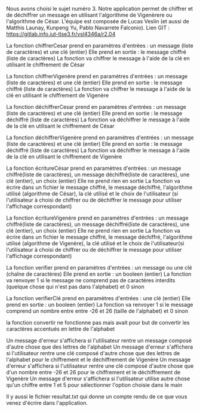 Nous avons choisi le sujet numéro 3. 
Notre application permet de chiffrer et de déchiffrer un message en utilisant l'algorithme de Vigenèrere ou l'algorithme de César.
L'équipe est composée de Lucas Veslin (et aussi de Matthis Launay, Kunpeng Yu, Pablo Navarrete Falconio).
Lien GIT : https://gitlab.info.iut-tlse3.fr/vsl4346a/r2.04

La fonction chiffrerCesar prend en paramètres d'entrées : un message (liste de caractères) et une clé (entier)
Elle prend en sortie : le message chiffré (liste de caractères)
La fonction va chiffrer le message à l'aide de la clé en utilisant le chiffrement de César

La fonction chiffrerVigenère prend en paramètres d'entrées : un message (liste de caractères) et une clé (entier)
Elle prend en sortie : le message chiffré (liste de caractères)
La fonction va chiffrer le message à l'aide de la clé en utilisant le chiffrement de Vigenère

La fonction déchiffrerCesar prend en paramètres d'entrées : un message (liste de caractères) et une clé (entier)
Elle prend en sortie : le message déchiffré (liste de caractères)
La fonction va déchiffrer le message à l'aide de la clé en utilisant le chiffrement de César

La fonction déchiffrerVigenère prend en paramètres d'entrées : un message (liste de caractères) et une clé (entier)
Elle prend en sortie : le message déchiffré (liste de caractères)
La fonction va déchiffrer le message à l'aide de la clé en utilisant le chiffrement de Vigenère

La fonction écritureCésar prend en paramètres d'entrées : un message chiffré(liste de caractères), un message déchiffré(liste de caractères), une clé (entier), un choix (entier)
Elle ne prend rien en sortie
La fonction va écrire dans un fichier le message chiffré, le message déchiffré, l'algorithme utilisé (algorithme de César), la clé utilisé et le choix de l'utilisateur (si l'utilisateur à choisi de chiffrer ou de déchiffrer le message pour utiliser l'affichage correspondant)

La fonction écritureVigenère prend en paramètres d'entrées : un message chiffré(liste de caractères), un message déchiffré(liste de caractères), une clé (entier), un choix (entier)
Elle ne prend rien en sortie
La fonction va écrire dans un fichier le message chiffré, le message déchiffré, l'algorithme utilisé (algorithme de Vigenère), la clé utilisé et le choix de l'utilisateur(si l'utilisateur à choisi de chiffrer ou de déchiffrer le message pour utiliser l'affichage correspondant)

La fonction verifier prend en paramètres d'entrées : un message ou une clé (chaîne de caractères)
Elle prend en sortie : un booleen (entier)
La fonction va renvoyer 1 si le message ne comprend pas de caractères interdits (quelque chose qui n'est pas dans l'alphabet) et 0 sinon

La fonction verifierClé prend en paramètres d'entrées : une clé (entier)
Elle prend en sortie : un booleen (entier)
La fonction va renvoyer 1 si le message comprend un nombre entre entre -26 et 26 (taille de l'alphabet) et 0 sinon

la fonction convertir ne fonctionne pas mais avait pour but de convertir les caractères accentués en lettre de l'alphabet

Un message d'erreur s'affichera si l'utilisateur rentre un message composé d'autre chose que des lettres de l'alphabet
Un message d'erreur s'affichera si l'utilisateur rentre une clé composé d'autre chose que des lettres de l'alphabet pour le chiffrement et le déchiffrement de Vigenère
Un message d'erreur s'affichera si l'utilisateur rentre une clé composé d'autre chose que d'un nombre entre -26 et 26 pour le chiffrement et le déchiffrement de Vigenère
Un message d'erreur s'affichera si l'utilisateur utilise autre chose qu'un chiffre entre 1 et 5 pour sélectionner l'option choisie dans le main

Il y aussi le fichier resultat.txt qui donne un compte rendu de ce que vous venez d'écrire dans l'application.
